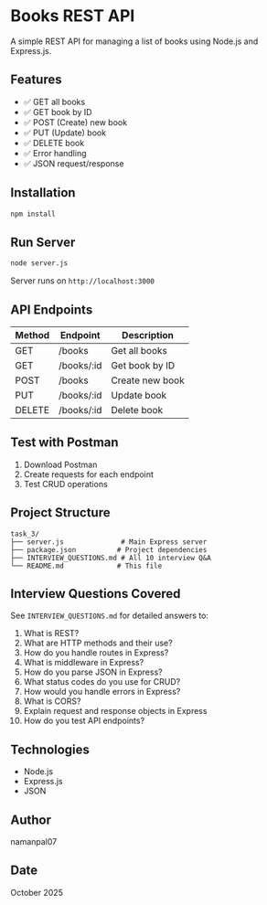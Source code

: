 # Books REST API

A simple REST API for managing a list of books using Node.js and Express.js.

## Features

- ✅ GET all books
- ✅ GET book by ID
- ✅ POST (Create) new book
- ✅ PUT (Update) book
- ✅ DELETE book
- ✅ Error handling
- ✅ JSON request/response

## Installation

```bash
npm install
```

## Run Server

```bash
node server.js
```

Server runs on `http://localhost:3000`

## API Endpoints

| Method | Endpoint | Description |
|--------|----------|-------------|
| GET | /books | Get all books |
| GET | /books/:id | Get book by ID |
| POST | /books | Create new book |
| PUT | /books/:id | Update book |
| DELETE | /books/:id | Delete book |

## Test with Postman

1. Download Postman
2. Create requests for each endpoint
3. Test CRUD operations

## Project Structure

```
task_3/
├── server.js              # Main Express server
├── package.json          # Project dependencies
├── INTERVIEW_QUESTIONS.md # All 10 interview Q&A
└── README.md             # This file
```

## Interview Questions Covered

See `INTERVIEW_QUESTIONS.md` for detailed answers to:

1. What is REST?
2. What are HTTP methods and their use?
3. How do you handle routes in Express?
4. What is middleware in Express?
5. How do you parse JSON in Express?
6. What status codes do you use for CRUD?
7. How would you handle errors in Express?
8. What is CORS?
9. Explain request and response objects in Express
10. How do you test API endpoints?

## Technologies

- Node.js
- Express.js
- JSON

## Author

namanpal07

## Date

October 2025

